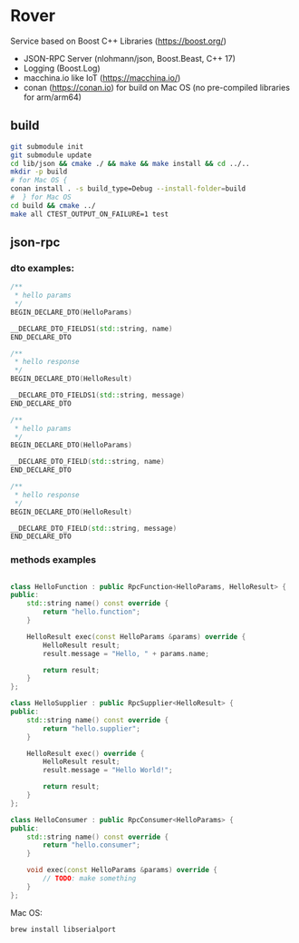 # Rover 

Service based on Boost C++ Libraries (https://boost.org/)

* JSON-RPC Server (nlohmann/json, Boost.Beast, C++ 17)
* Logging (Boost.Log)
* macchina.io like IoT (https://macchina.io/) 
* conan (https://conan.io) for build on Mac OS (no pre-compiled libraries for arm/arm64)

## build
```bash
git submodule init
git submodule update
cd lib/json && cmake ./ && make && make install && cd ../..
mkdir -p build
# for Mac OS {
conan install . -s build_type=Debug --install-folder=build
#  } for Mac OS
cd build && cmake ../
make all CTEST_OUTPUT_ON_FAILURE=1 test

```
## json-rpc

### dto examples:
```c++
/**
 * hello params
 */
BEGIN_DECLARE_DTO(HelloParams)

__DECLARE_DTO_FIELDS1(std::string, name)
END_DECLARE_DTO

/**
 * hello response
 */
BEGIN_DECLARE_DTO(HelloResult)

__DECLARE_DTO_FIELDS1(std::string, message)
END_DECLARE_DTO

```

```c++
/**
 * hello params
 */
BEGIN_DECLARE_DTO(HelloParams)

__DECLARE_DTO_FIELD(std::string, name)
END_DECLARE_DTO

/**
 * hello response
 */
BEGIN_DECLARE_DTO(HelloResult)

__DECLARE_DTO_FIELD(std::string, message)
END_DECLARE_DTO

```

### methods examples

```c++

class HelloFunction : public RpcFunction<HelloParams, HelloResult> {
public:
    std::string name() const override {
        return "hello.function";
    }

    HelloResult exec(const HelloParams &params) override {
        HelloResult result;
        result.message = "Hello, " + params.name;

        return result;
    }
};

class HelloSupplier : public RpcSupplier<HelloResult> {
public:
    std::string name() const override {
        return "hello.supplier";
    }

    HelloResult exec() override {
        HelloResult result;
        result.message = "Hello World!";

        return result;
    }
};

class HelloConsumer : public RpcConsumer<HelloParams> {
public:
    std::string name() const override {
        return "hello.consumer";
    }

    void exec(const HelloParams &params) override {
        // TODO: make something
    }
};
```


Mac OS:

```asm
brew install libserialport
```